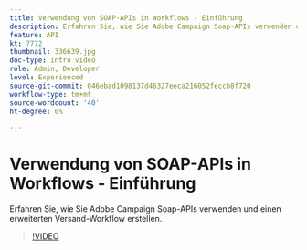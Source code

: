 ```yaml
---
title: Verwendung von SOAP-APIs in Workflows - Einführung
description: Erfahren Sie, wie Sie Adobe Campaign Soap-APIs verwenden und einen erweiterten Versand-Workflow erstellen.
feature: API
kt: 7772
thumbnail: 336639.jpg
doc-type: intro video
role: Admin, Developer
level: Experienced
source-git-commit: 046ebad1098137d46327eeca216052feccb8f720
workflow-type: tm+mt
source-wordcount: '40'
ht-degree: 0%

---
```



# Verwendung von SOAP-APIs in Workflows - Einführung

Erfahren Sie, wie Sie Adobe Campaign Soap-APIs verwenden und einen erweiterten Versand-Workflow erstellen.

>[!VIDEO](https://video.tv.adobe.com/v/336639?quality=12)

